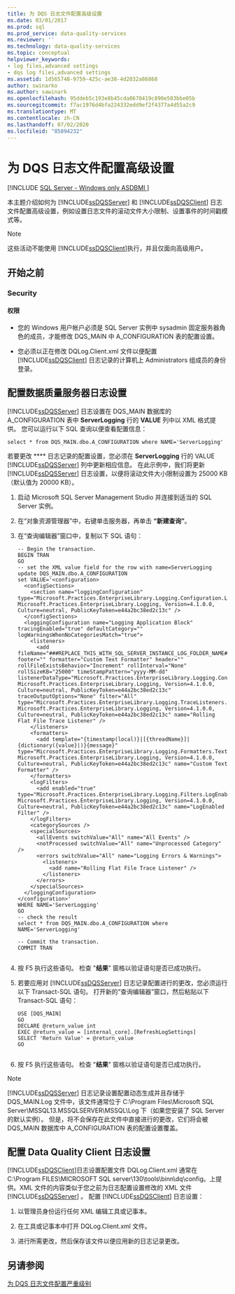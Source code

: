 ```yaml
---
title: 为 DQS 日志文件配置高级设置
ms.date: 03/01/2017
ms.prod: sql
ms.prod_service: data-quality-services
ms.reviewer: ''
ms.technology: data-quality-services
ms.topic: conceptual
helpviewer_keywords:
- log files,advanced settings
- dqs log files,advanced settings
ms.assetid: 1d565748-9759-425c-ae38-4d2032a86868
author: swinarko
ms.author: sawinark
ms.openlocfilehash: 95ddeb5c193e8b45cda0670419c890e503bbe05b
ms.sourcegitcommit: f7ac1976d4bfa224332edd9ef2f4377a4d55a2c9
ms.translationtype: MT
ms.contentlocale: zh-CN
ms.lasthandoff: 07/02/2020
ms.locfileid: "85894232"
---
```

# <a name="configure-advanced-settings-for-dqs-log-files"></a>为 DQS 日志文件配置高级设置

[!INCLUDE [SQL Server - Windows only ASDBMI  ](../includes/applies-to-version/sqlserver.md)]

  本主题介绍如何为 [!INCLUDE[ssDQSServer](../includes/ssdqsserver-md.md)] 和 [!INCLUDE[ssDQSClient](../includes/ssdqsclient-md.md)] 日志文件配置高级设置，例如设置日志文件的滚动文件大小限制、设置事件的时间戳模式等。  
  
> [!NOTE]  
>  这些活动不能使用 [!INCLUDE[ssDQSClient](../includes/ssdqsclient-md.md)]执行，并且仅面向高级用户。  
  
##  <a name="before-you-begin"></a><a name="BeforeYouBegin"></a> 开始之前  
  
###  <a name="security"></a><a name="Security"></a> Security  
  
####  <a name="permissions"></a><a name="Permissions"></a> 权限  
  
-   您的 Windows 用户帐户必须是 SQL Server 实例中 sysadmin 固定服务器角色的成员，才能修改 DQS_MAIN 中 A_CONFIGURATION 表的配置设置。  
  
-   您必须以正在修改 DQLog.Client.xml 文件以便配置 [!INCLUDE[ssDQSClient](../includes/ssdqsclient-md.md)] 日志记录的计算机上 Administrators 组成员的身份登录。  
  
##  <a name="configure-data-quality-server-log-settings"></a><a name="DQSServer"></a>配置数据质量服务器日志设置  
 [!INCLUDE[ssDQSServer](../includes/ssdqsserver-md.md)] 日志设置在 DQS_MAIN 数据库的 A_CONFIGURATION 表中 **ServerLogging** 行的 **VALUE** 列中以 XML 格式提供。 您可以运行以下 SQL 查询以便查看配置信息：  
  
```  
select * from DQS_MAIN.dbo.A_CONFIGURATION where NAME='ServerLogging'  
```  
  
 若要更改 **** 日志记录的配置设置，您必须在 **ServerLogging** 行的 VALUE [!INCLUDE[ssDQSServer](../includes/ssdqsserver-md.md)] 列中更新相应信息。 在此示例中，我们将更新 [!INCLUDE[ssDQSServer](../includes/ssdqsserver-md.md)] 日志设置，以便将滚动文件大小限制设置为 25000 KB（默认值为 20000 KB）。  
  
1.  启动 Microsoft SQL Server Management Studio 并连接到适当的 SQL Server 实例。  
  
2.  在“对象资源管理器”中，右键单击服务器，再单击 **“新建查询”**。  
  
3.  在“查询编辑器”窗口中，复制以下 SQL 语句：  
  
    ```  
    -- Begin the transaction.  
    BEGIN TRAN  
    GO  
    -- set the XML value field for the row with name=ServerLogging  
    update DQS_MAIN.dbo.A_CONFIGURATION   
    set VALUE='<configuration>  
      <configSections>  
        <section name="loggingConfiguration" type="Microsoft.Practices.EnterpriseLibrary.Logging.Configuration.LoggingSettings, Microsoft.Practices.EnterpriseLibrary.Logging, Version=4.1.0.0, Culture=neutral, PublicKeyToken=e44a2bc38ed2c13c" />  
      </configSections>  
      <loggingConfiguration name="Logging Application Block" tracingEnabled="true" defaultCategory="" logWarningsWhenNoCategoriesMatch="true">  
        <listeners>  
          <add fileName="###REPLACE_THIS_WITH_SQL_SERVER_INSTANCE_LOG_FOLDER_NAME###DQServerLog.###REPLACE_THIS_WITH_SQL_CATALOG_NAME###.log" footer="" formatter="Custom Text Formatter" header="" rollFileExistsBehavior="Increment" rollInterval="None" rollSizeKB="25000" timeStampPattern="yyyy-MM-dd" listenerDataType="Microsoft.Practices.EnterpriseLibrary.Logging.Configuration.RollingFlatFileTraceListenerData, Microsoft.Practices.EnterpriseLibrary.Logging, Version=4.1.0.0, Culture=neutral, PublicKeyToken=e44a2bc38ed2c13c" traceOutputOptions="None" filter="All" type="Microsoft.Practices.EnterpriseLibrary.Logging.TraceListeners.RollingFlatFileTraceListener, Microsoft.Practices.EnterpriseLibrary.Logging, Version=4.1.0.0, Culture=neutral, PublicKeyToken=e44a2bc38ed2c13c" name="Rolling Flat File Trace Listener" />  
        </listeners>  
        <formatters>  
          <add template="{timestamp(local)}|[{threadName}]|{dictionary({value}|)}{message}" type="Microsoft.Practices.EnterpriseLibrary.Logging.Formatters.TextFormatter, Microsoft.Practices.EnterpriseLibrary.Logging, Version=4.1.0.0, Culture=neutral, PublicKeyToken=e44a2bc38ed2c13c" name="Custom Text Formatter" />  
        </formatters>  
        <logFilters>  
          <add enabled="true" type="Microsoft.Practices.EnterpriseLibrary.Logging.Filters.LogEnabledFilter, Microsoft.Practices.EnterpriseLibrary.Logging, Version=4.1.0.0, Culture=neutral, PublicKeyToken=e44a2bc38ed2c13c" name="LogEnabled Filter" />  
        </logFilters>  
        <categorySources />  
        <specialSources>  
          <allEvents switchValue="All" name="All Events" />  
          <notProcessed switchValue="All" name="Unprocessed Category" />  
          <errors switchValue="All" name="Logging Errors & Warnings">  
            <listeners>  
              <add name="Rolling Flat File Trace Listener" />  
            </listeners>  
          </errors>  
        </specialSources>  
      </loggingConfiguration>  
    </configuration>'  
    WHERE NAME='ServerLogging'  
    GO  
    -- check the result  
    select * from DQS_MAIN.dbo.A_CONFIGURATION where NAME='ServerLogging'  
  
    -- Commit the transaction.  
    COMMIT TRAN  
  
    ```  
  
4.  按 F5 执行这些语句。 检查 "**结果**" 窗格以验证语句是否已成功执行。  
  
5.  若要应用对 [!INCLUDE[ssDQSServer](../includes/ssdqsserver-md.md)] 日志记录配置进行的更改，您必须运行以下 Transact-SQL 语句。 打开新的“查询编辑器”窗口，然后粘贴以下 Transact-SQL 语句：  
  
    ```  
    USE [DQS_MAIN]  
    GO  
    DECLARE @return_value int  
    EXEC @return_value = [internal_core].[RefreshLogSettings]  
    SELECT 'Return Value' = @return_value  
    GO  
  
    ```  
  
6.  按 F5 执行这些语句。 检查 "**结果**" 窗格以验证语句是否已成功执行。  
  
> [!NOTE]  
>  [!INCLUDE[ssDQSServer](../includes/ssdqsserver-md.md)] 日志记录设置配置动态生成并且存储于 DQS_MAIN.Log 文件中，该文件通常位于 C:\Program Files\Microsoft SQL Server\MSSQL13.MSSQLSERVER\MSSQL\Log 下（如果您安装了 SQL Server 的默认实例）。 但是，将不会保存在此文件中直接进行的更改，它们将会被 DQS_MAIN 数据库中 A_CONFIGURATION 表的配置设置覆盖。  
  
##  <a name="configure-data-quality-client-log-settings"></a><a name="DQSClient"></a>配置 Data Quality Client 日志设置  
 [!INCLUDE[ssDQSClient](../includes/ssdqsclient-md.md)]日志设置配置文件 DQLog.Client.xml 通常在 C:\Program FILES\MICROSOFT SQL server\130\tools\binn\dq\config。上提供。XML 文件的内容类似于您之前为日志配置设置修改的 XML 文件 [!INCLUDE[ssDQSServer](../includes/ssdqsserver-md.md)] 。 配置 [!INCLUDE[ssDQSClient](../includes/ssdqsclient-md.md)] 日志设置：  
  
1.  以管理员身份运行任何 XML 编辑工具或记事本。  
  
2.  在工具或记事本中打开 DQLog.Client.xml 文件。  
  
3.  进行所需更改，然后保存该文件以便应用新的日志记录更改。  
  
## <a name="see-also"></a>另请参阅  
 [为 DQS 日志文件配置严重级别](../data-quality-services/configure-severity-levels-for-dqs-log-files.md)  
  
  
